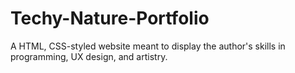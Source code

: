 # Techy-Nature-Portfolio
A HTML, CSS-styled website meant to display the author's skills in programming, UX design, and artistry.
